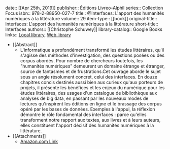 date:: [[Apr 25th, 2019]]
publisher:: Éditions Livreo-Alphil
series:: Collection Focus
isbn:: 978-2-88950-027-7
title:: @Interfaces: L'apport des humanités numériques à la littérature
volume:: 29
item-type:: [[book]]
original-title:: Interfaces: L'apport des humanités numériques à la littérature
short-title:: Interfaces
authors:: [[Christophe Schuwey]]
library-catalog:: Google Books
links:: [Local library](zotero://select/groups/2386895/items/4KAYSFG5), [Web library](https://www.zotero.org/groups/2386895/items/4KAYSFG5)

- [[Abstract]]
	- L'informatique a profondément transformé les études littéraires, qu'il s'agisse des méthodes d'investigation, des questions posées ou des corpus abordés. Pour nombre de chercheurs toutefois, les "humanités numériques" demeurent un domaine étrange et étranger, source de fantasmes et de frustrations.Cet ouvrage aborde le sujet sous un angle résolument concret, celui des interfaces. En douze chapitres concis destinés aussi bien aux curieux qu'aux porteurs de projets, il présente les bénéfices et les enjeux du numérique pour les études littéraires, des usages d'un catalogue de bibliothèque aux analyses de big data, en passant par les nouveaux modes de lectures qu'inspirent les éditions en ligne et le brassage des corpus opéré par les bases de données. Exemples à l'appui, la réflexion démontre le rôle fondamental des interfaces : parce qu'elles transforment notre rapport aux textes, aux livres et à leurs auteurs, elles constituent l'apport décisif des humanités numériques à la littérature.
- [[Attachments]]
	- [Amazon.com Link](https://www.amazon.com/Interfaces-Lapport-humanit%C3%A9s-num%C3%A9riques-litt%C3%A9rature/dp/2889500276)
